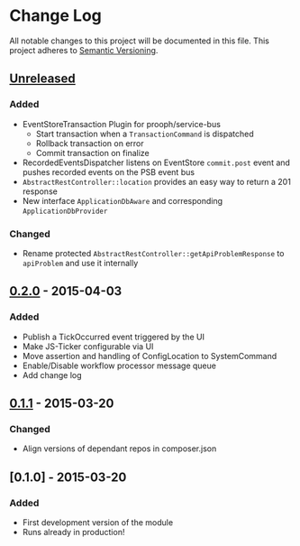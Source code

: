 # Change Log
All notable changes to this project will be documented in this file.
This project adheres to [Semantic Versioning](http://semver.org/).

## [Unreleased][unreleased]
### Added
- EventStoreTransaction Plugin for prooph/service-bus
  - Start transaction when a `TransactionCommand` is dispatched
  - Rollback transaction on error
  - Commit transaction on finalize
- RecordedEventsDispatcher listens on EventStore `commit.post` event and pushes recorded events on the PSB event bus
- `AbstractRestController::location` provides an easy way to return a 201 response
- New interface `ApplicationDbAware` and corresponding `ApplicationDbProvider`

### Changed
- Rename protected `AbstractRestController::getApiProblemResponse` to `apiProblem` and use it internally


## [0.2.0] - 2015-04-03
### Added
- Publish a TickOccurred event triggered by the UI
- Make JS-Ticker configurable via UI
- Move assertion and handling of ConfigLocation to SystemCommand
- Enable/Disable workflow processor message queue
- Add change log

## [0.1.1] - 2015-03-20
### Changed
- Align versions of dependant repos in composer.json

## [0.1.0] - 2015-03-20
### Added
- First development version of the module
- Runs already in production!

[unreleased]: https://github.com/prooph/link-app-core/compare/v0.2.0...HEAD
[0.2.0]: https://github.com/prooph/link-app-core/compare/v0.1.1...v0.2.0
[0.1.1]: https://github.com/prooph/link-app-core/compare/v0.1...v0.1.1